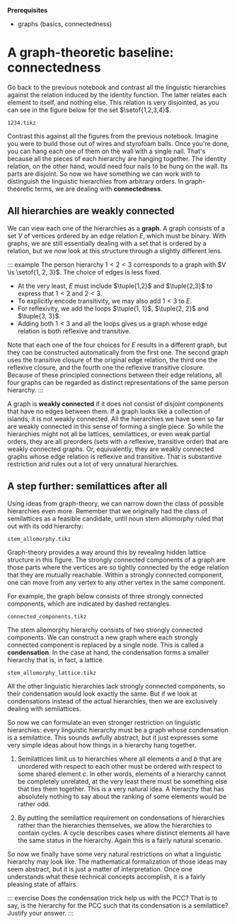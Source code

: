 **Prerequisites**

- graphs (basics, connectedness)

# A graph-theoretic baseline: connectedness

Go back to the previous notebook and contrast all the linguistic hierarchies against the relation induced by the identity function.
The latter relates each element to itself, and nothing else.
This relation is very disjointed, as you can see in the figure below for the set $\setof{1,2,3,4}$.

~~~ {.include-tikz size=mid}
1234.tikz
~~~

Contrast this against all the figures from the previous notebook.
Imagine you were to build those out of wires and styrofoam balls.
Once you're done, you can hang each one of them on the wall with a single nail.
That's because all the pieces of each hierarchy are hanging together. 
The identity relation, on the other hand, would need four nails to be hung on the wall.
Its parts are disjoint.
So now we have something we can work with to distinguish the linguistic hierarchies from arbitrary orders.
In graph-theoretic terms, we are dealing with **connectedness**.

## All hierarchies are weakly connected

We can view each one of the hierarchies as a **graph**.
A graph consists of a set $V$ of vertices ordered by an edge relation $E$, which must be binary.
With graphs, we are still essentially dealing with a set that is ordered by a relation, but we now look at this structure through a slightly different lens.

::: example
The person hierarchy $1 < 2 < 3$ corresponds to a graph with
$V \is \setof{1, 2, 3}$.
The choice of edges is less fixed.


- At the very least, $E$ must include $\tuple{1,2}$ and $\tuple{2,3}$ to express that $1 < 2$ and $2 < 3$.
- To explicitly encode transitivity, we may also add $1 < 3$ to $E$.
- For reflexivity, we add the loops $\tuple{1, 1}$, $\tuple{2, 2}$ and $\tuple{3, 3}$.
- Adding both $1 < 3$ and all the loops gives us a graph whose edge relation is both reflexive and transitive.


Note that each one of the four choices for $E$ results in a different graph, but they can be constructed automatically from the first one.
The second graph uses the transitive closure of the original edge relation, the third one the reflexive closure, and the fourth one the reflexive transitive closure.
Because of these principled connections between their edge relations, all four graphs can be regarded as distinct representations of the same person hierarchy. 
:::

A graph is **weakly connected** if it does not consist of disjoint components that have no edges between them.
If a graph looks like a collection of islands, it is not weakly connected.
All the hierarchies we have seen so far are weakly connected in this sense of forming a single piece.
So while the hierarchies might not all be lattices, semilattices, or even weak partial orders, they are all preorders (sets with a reflexive, transitive order) that are weakly connected graphs.
Or, equivalently, they are weakly connected graphs whose edge relation is reflexive and transitive.
That is substantive restriction and rules out a lot of very unnatural hierarchies.

## A step further: semilattices after all

Using ideas from graph-theory, we can narrow down the class of possible hierarchies even more.
Remember that we originally had the class of semilattices as a feasible candidate, until noun stem allomorphy ruled that out with its odd hierarchy:

~~~ {.include-tikz size=mid}
stem_allomorphy.tikz
~~~

Graph-theory provides a way around this by revealing hidden lattice structure in this figure.
The strongly connected components of a graph are those parts where the vertices are so tightly connected by the edge relation that they are mutually reachable.
Within a strongly connected component, one can move from any vertex to any other vertex in the same component.

For example, the graph below consists of three strongly connected components, which are indicated by dashed rectangles.

~~~ {.include-tikz size=mid}
connected_components.tikz
~~~

The stem allomorphy hierarchy consists of two strongly connected components.
We can construct a new graph where each strongly connected component is replaced by a single node.
This is called a **condensation**.
In the case at hand, the condensation forms a smaller hierarchy that is, in fact, a lattice.

~~~ {.include-tikz size=mid}
stem_allomorphy_lattice.tikz
~~~

All the other linguistic hierarchies lack strongly connected components, so their condensation would look exactly the same.
But if we look at condensations instead of the actual hierarchies, then we are exclusively dealing with semilattices.

So now we can formulate an even stronger restriction on linguistic hierarchies: every linguistic hierarchy must be a graph whose condensation is a semilattice.
This sounds awfully abstract, but it just expresses some very simple ideas about how things in a hierarchy hang together.

1. Semilattices limit us to hierarchies where all elements $a$ and $b$ that are unordered with respect to each other must be ordered with respect to some shared element $c$.
In other words, elements of a hierarchy cannot be completely unrelated, at the very least there must be something else that ties them together.
This is a very natural idea.
A hierarchy that has absolutely nothing to say about the ranking of some elements would be rather odd.

1. By putting the semilattice requirement on condensations of hierarchies rather than the hierarchies themselves, we allow the hierarchies to contain cycles.
A cycle describes cases where distinct elements all have the same status in the hierarchy.
Again this is a fairly natural scenario.

So now we finally have some very natural restrictions on what a linguistic hierarchy may look like.
The mathematical formalization of those ideas may seem abstract, but it is just a matter of interpretation.
Once one understands what these technical concepts accomplish, it is a fairly pleasing state of affairs.

::: exercise
Does the condensation trick help us with the PCC?
That is to say, is the hierarchy for the PCC such that its condensation is a semilattice?
Justify your answer.
:::
